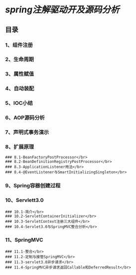 # ***spring注解驱动开及源码分析***</br>
## **目录**</br>
  ### 1、组件注册</br>
  ### 2、生命周期</br>
  ### 3、属性赋值</br>
  ###  4、自动装配</br>
  ### 5、IOC小结</br>
  ### 6、AOP源码分析</br>
  ### 7、声明式事务演示</br>
  ### 8、扩展原理</br>
    ### 8.1-BeanFactoryPostProcessor</br>
    ### 8.2-BeanDefinitionRegistryPostProcessor</br>
    ### 8.3-ApplicationListener用法</br>
    ### 8.4-@EventListener与SmartInitializingSingleton</br>
  ### 9、Spring容器创建过程</br>
  ### 10、Servlett3.0</br>
    ### 10.1-简介</br>
    ### 10.2-ServletContainerInitializer</br>
    ### 10.3-ServletContext注册三大组件</br>
    ### 10.4-Servlet3.0与SpringMVC整合分析</br>
  ### 11、SpringMVC</br>
    ### 11.1-整合</br>
    ### 11.2-定制与接管SpringMVC</br>
    ### 11.3-servlet3.0异步请求</br>
    ### 11.4-SpringMVC异步请求返回Callable和DeferredResult</br>
